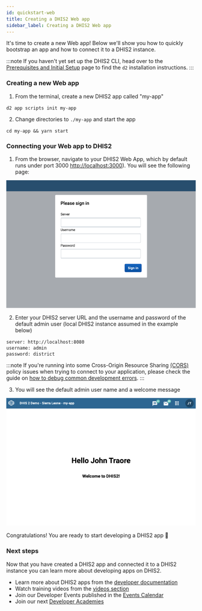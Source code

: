 ```yaml
---
id: quickstart-web
title: Creating a DHIS2 Web app
sidebar_label: Creating a DHIS2 Web app
---
```


It's time to create a new Web app! Below we'll show you how to quickly bootstrap an app and how to connect it to a DHIS2 instance.

:::note
If you haven't yet set up the DHIS2 CLI, head over to the [Prerequisites and Initial Setup](../quickstart.md#running-dhis2-locally-in-a-container-optional) page to find the `d2` installation instructions.
:::

### Creating a new Web app

1. From the terminal, create a new DHIS2 app called "my-app"

```shell
d2 app scripts init my-app
```

2. Change directories to `./my-app` and start the app

```shell
cd my-app && yarn start
```

### Connecting your Web app to DHIS2

1. From the browser, navigate to your DHIS2 Web App, which by default runs under port 3000 [http://localhost:3000](http://localhost:3000)). You will see the following page:

![](../assets/quickstart_guides/new-app-login-page.png)

2. Enter your DHIS2 server URL and the username and password of the default admin user (local DHIS2 instance assumed in the example below)

```
server: http://localhost:8080
username: admin
password: district
```
:::note
If you're running into some Cross-Origin Resource Sharing [(CORS)](https://developer.mozilla.org/en-US/docs/Web/HTTP/CORS) policy issues when trying to connect to your application, please check the guide on [how to debug common development errors](../guides/debug-instance).
:::

3. You will see the default admin user name and a welcome message

![](../assets/quickstart_guides/new-app-login-success.png)

Congratulations! You are ready to start developing a DHIS2 app 🎊

### Next steps

Now that you have created a DHIS2 app and connected it to a DHIS2 instance you can learn more about developing apps on DHIS2.

-   Learn more about DHIS2 apps from the [developer documentation](https://docs.dhis2.org/dhis2_developer_manual/apps.html)
-   Watch training videos from the [videos section](../dev-videos)
-   Join our Developer Events published in the [Events Calendar](https://dhis2.org/news-and-events)
-   Join our next [Developer Academies](https://dhis2.org/academy/level-2)
